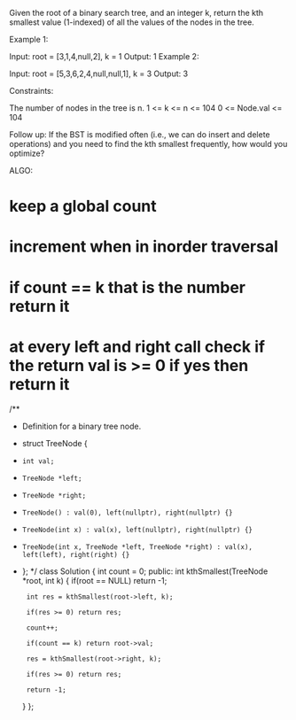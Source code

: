 Given the root of a binary search tree, and an integer k, return the kth smallest value (1-indexed) of all the values of the nodes in the tree.

 

Example 1:


Input: root = [3,1,4,null,2], k = 1
Output: 1
Example 2:


Input: root = [5,3,6,2,4,null,null,1], k = 3
Output: 3
 

Constraints:

The number of nodes in the tree is n.
1 <= k <= n <= 104
0 <= Node.val <= 104
 

Follow up: If the BST is modified often (i.e., we can do insert and delete operations) and you need to find the kth smallest frequently, how would you optimize?

ALGO:
# keep a global count
# increment when in inorder traversal
# if count == k that is the number return it
# at every left and right call check if the return val is >= 0 if yes then return it

/**
 * Definition for a binary tree node.
 * struct TreeNode {
 *     int val;
 *     TreeNode *left;
 *     TreeNode *right;
 *     TreeNode() : val(0), left(nullptr), right(nullptr) {}
 *     TreeNode(int x) : val(x), left(nullptr), right(nullptr) {}
 *     TreeNode(int x, TreeNode *left, TreeNode *right) : val(x), left(left), right(right) {}
 * };
 */
class Solution {
    int count = 0;
public: 
    int kthSmallest(TreeNode *root, int k) {
        if(root == NULL) return -1;
        
        int res = kthSmallest(root->left, k);
        
        if(res >= 0) return res;
        
        count++;
        
        if(count == k) return root->val;
        
        res = kthSmallest(root->right, k);
        
        if(res >= 0) return res;
        
        return -1;
    }
};